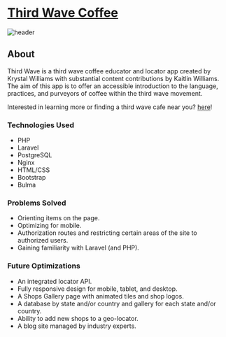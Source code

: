 # [Third Wave Coffee](http://third-wave-coffee.herokuapp.com/)
![header](/public/images/header.png)

## About
Third Wave is a third wave coffee educator and locator app created by Krystal Williams with substantial content contributions by Kaitlin Williams. The aim of this app is to offer an accessible introduction to the language, practices, and purveyors of coffee within the third wave movement.

Interested in learning more or finding a third wave cafe near you? [here](https://third-wave-coffee.herokuapp.com/)!

### Technologies Used
* PHP
* Laravel
* PostgreSQL
* Nginx
* HTML/CSS
* Bootstrap
* Bulma

### Problems Solved
* Orienting items on the page.
* Optimizing for mobile.
* Authorization routes and restricting certain areas of the site to authorized users.
* Gaining familiarity with Laravel (and PHP).

### Future Optimizations
* An integrated locator API.
* Fully responsive design for mobile, tablet, and desktop.
* A Shops Gallery page with animated tiles and shop logos.
* A database by state and/or country and gallery for each state and/or country.
* Ability to add new shops to a geo-locator.
* A blog site managed by industry experts.


